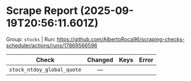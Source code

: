 # Scrape Report (2025-09-19T20:56:11.601Z)

Group: `stocks`  |  Run: https://github.com/AlbertoRoca96/scraping-checks-scheduler/actions/runs/17869566596

| Check | Changed | Keys | Error |
|---|:---:|:--|:--|
| `stock_ntdoy_global_quote` | — |  |  |
